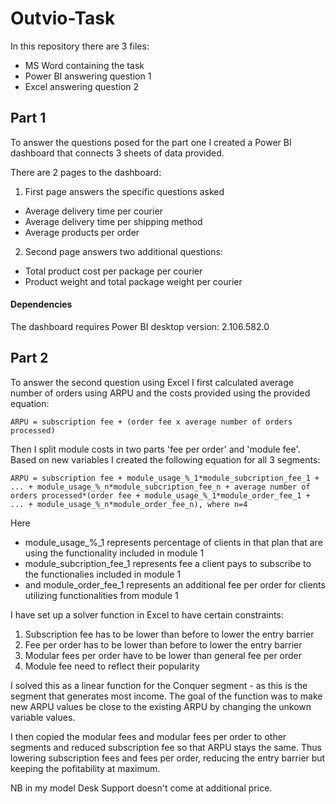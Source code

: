 # Outvio-Task

In this repository there are 3 files:
- MS Word containing the task
- Power BI answering question 1
- Excel answering question 2

## Part 1

To answer the questions posed for the part one I created a Power BI dashboard that connects 3 sheets of data provided.

There are 2 pages to the dashboard:
1. First page answers the specific questions asked
 - Average delivery time per courier
 - Average delivery time per shipping method
 - Average products per order

2. Second page answers two additional questions:
  - Total product cost per package per courier
  - Product weight and total package weight per courier

#### Dependencies

The dashboard requires Power BI desktop version: 2.106.582.0

## Part 2

To answer the second question using Excel I first calculated average number of orders using ARPU and the costs provided using the provided equation: 

`
ARPU = subscription fee + (order fee x average number of orders processed)
`

Then I split module costs in two parts 'fee per order' and 'module fee'. Based on new variables I created the following equation for all 3 segments: 

`
ARPU = subscription fee + module_usage_%_1*module_subcription_fee_1 + ... + module_usage_%_n*module_subcription_fee_n + average number of orders processed*(order fee + module_usage_%_1*module_order_fee_1 + ... + module_usage_%_n*module_order_fee_n), where n=4
`

Here 
  - module_usage_%_1 represents percentage of clients in that plan that are using the functionality included in module 1
  - module_subcription_fee_1 represents fee a client pays to subscribe to the functionalies included in module 1
  - and module_order_fee_1 represents an additional fee per order for clients utilizing functionalities from module 1


I have set up a solver function in Excel to have certain constraints:
1. Subscription fee has to be lower than before to lower the entry barrier
2. Fee per order has to be lower than before to lower the entry barrier
3. Modular fees per order have to be lower than general fee per order
4. Module fee need to reflect their popularity



I solved this as a linear function for the Conquer segment - as this is the segment that generates most income. The goal of the function was to make new ARPU values be close to the existing ARPU by changing the unkown variable values.

I then copied the modular fees and modular fees per order to other segments and reduced subscription fee so that ARPU stays the same. Thus 
lowering subscription fees and fees per order, reducing the entry barrier but keeping the pofitability at maximum.

NB in my model Desk Support doesn't come at additional price.
